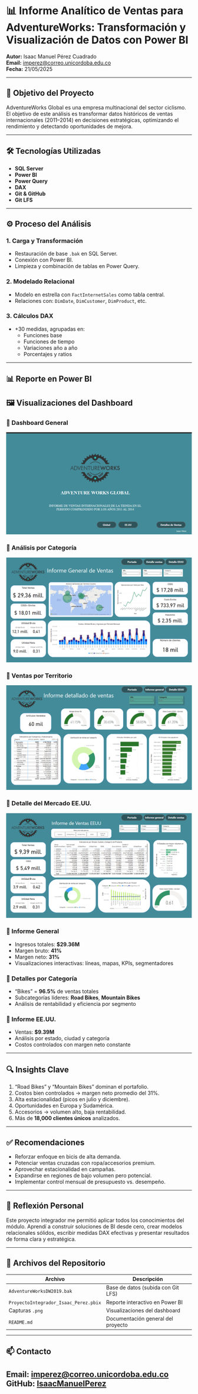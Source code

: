 # 📊 Informe Analítico de Ventas para AdventureWorks: Transformación y Visualización de Datos con Power BI

**Autor:** Isaac Manuel Pérez Cuadrado  
**Email:** imperez@correo.unicordoba.edu.co  
**Fecha:** 21/05/2025  

---

## 🎯 Objetivo del Proyecto

AdventureWorks Global es una empresa multinacional del sector ciclismo. El objetivo de este análisis es transformar datos históricos de ventas internacionales (2011–2014) en decisiones estratégicas, optimizando el rendimiento y detectando oportunidades de mejora.

---

## 🛠 Tecnologías Utilizadas

- **SQL Server**
- **Power BI**
- **Power Query**
- **DAX**
- **Git & GitHub**
- **Git LFS**

---

## ⚙️ Proceso del Análisis

### 1. Carga y Transformación
- Restauración de base `.bak` en SQL Server.
- Conexión con Power BI.
- Limpieza y combinación de tablas en Power Query.

### 2. Modelado Relacional
- Modelo en estrella con `FactInternetSales` como tabla central.
- Relaciones con: `DimDate`, `DimCustomer`, `DimProduct`, etc.

### 3. Cálculos DAX
- +30 medidas, agrupadas en:
  - Funciones base
  - Funciones de tiempo
  - Variaciones año a año
  - Porcentajes y ratios

---

## 📊 Reporte en Power BI

## 🖼 Visualizaciones del Dashboard

### 🔹 Dashboard General
![Dashboard General](img/portada.png)

### 🔹 Análisis por Categoría
![Informe de Ventas](img/Informe_ventas.png)

### 🔹 Ventas por Territorio
![informe Detallado de Ventas](img/Informe_detallado_ventas.png)

### 🔹 Detalle del Mercado EE.UU.
![Mercado EE.UU.](img/Ventas_eeuu.png)

### 🔹 Informe General
- Ingresos totales: **$29.36M**
- Margen bruto: **41%**
- Margen neto: **31%**
- Visualizaciones interactivas: líneas, mapas, KPIs, segmentadores

### 🔹 Detalles por Categoría
- “Bikes” = **96.5%** de ventas totales
- Subcategorías líderes: **Road Bikes**, **Mountain Bikes**
- Análisis de rentabilidad y eficiencia por segmento

### 🔹 Informe EE.UU.
- Ventas: **$9.39M**
- Análisis por estado, ciudad y categoría
- Costos controlados con margen neto constante

---

## 🔍 Insights Clave

1. “Road Bikes” y “Mountain Bikes” dominan el portafolio.
2. Costos bien controlados → margen neto promedio del 31%.
3. Alta estacionalidad (picos en julio y diciembre).
4. Oportunidades en Europa y Sudamérica.
5. Accesorios → volumen alto, baja rentabilidad.
6. Más de **18,000 clientes únicos** analizados.

---

## ✅ Recomendaciones

- Reforzar enfoque en bicis de alta demanda.
- Potenciar ventas cruzadas con ropa/accesorios premium.
- Aprovechar estacionalidad en campañas.
- Expandirse en regiones de bajo volumen pero potencial.
- Implementar control mensual de presupuesto vs. desempeño.

---

## 🤔 Reflexión Personal

Este proyecto integrador me permitió aplicar todos los conocimientos del módulo. Aprendí a construir soluciones de BI desde cero, crear modelos relacionales sólidos, escribir medidas DAX efectivas y presentar resultados de forma clara y estratégica.

---

## 📁 Archivos del Repositorio

| Archivo                               | Descripción                            |
|--------------------------------------|----------------------------------------|
| `AdventureWorksDW2019.bak`           | Base de datos (subida con Git LFS)     |
| `ProyectoIntegrador_Isaac_Perez.pbix`| Reporte interactivo en Power BI        |
| Capturas `.png`                      | Visualizaciones del dashboard          |
| `README.md`                          | Documentación general del proyecto     |

---

## 📫 Contacto

**Email:** imperez@correo.unicordoba.edu.co  
**GitHub:** [IsaacManuelPerez](https://github.com/IsaacManuelPerez)
---
